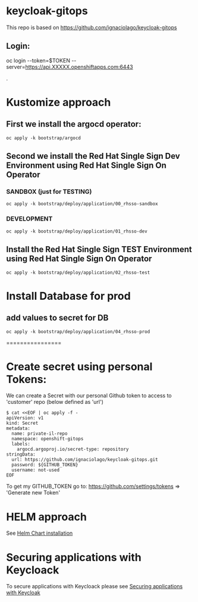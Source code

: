 # keycloak-gitops

This repo is based on https://github.com/ignaciolago/keycloak-gitops


## Login: 
oc login --token=$TOKEN --server=https://api.XXXXX.openshiftapps.com:6443


.
# Kustomize approach
## First we install the argocd operator:
```
oc apply -k bootstrap/argocd
```
## Second we install the Red Hat Single Sign Dev Environment using Red Hat Single Sign On Operator

### SANDBOX (just for TESTING)
```
oc apply -k bootstrap/deploy/application/00_rhsso-sandbox
```

### DEVELOPMENT
```
oc apply -k bootstrap/deploy/application/01_rhsso-dev
```

## Install the Red Hat Single Sign TEST Environment using Red Hat Single Sign On Operator
```
oc apply -k bootstrap/deploy/application/02_rhsso-test
```

# Install Database for prod
## add values to secret for DB
```
oc apply -k bootstrap/deploy/application/04_rhsso-prod
```


================
# Create secret using personal Tokens:
We can create a Secret with our personal Github token to access to 'customer' repo (below defined as 'url')
```
$ cat <<EOF | oc apply -f -
apiVersion: v1
kind: Secret
metadata:
  name: private-il-repo
  namespace: openshift-gitops
  labels:
    argocd.argoproj.io/secret-type: repository
stringData:
  url: https://github.com/ignaciolago/keycloak-gitops.git
  password: ${GITHUB_TOKEN}
  username: not-used
EOF
```

To get my GITHUB_TOKEN go to: https://github.com/settings/tokens => 'Generate new Token'



# HELM approach
See [Helm Chart installation](./rhsso-operator/README.md)

# Securing applications with Keycloack
To secure applications with Keycloack please see [Securing applications with Keycloak](./secured-apps/README.md)